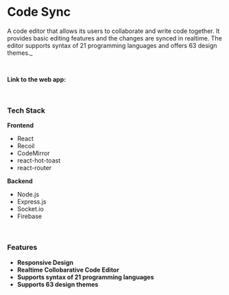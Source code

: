 # Code Sync

A code editor that allows its users to collaborate and write code together. It provides basic editing features and the changes are synced in realtime. The editor supports syntax of 21 programming languages and offers 63 design themes.\_

<br/>

**Link to the web app:** <br/>

<br/>

### Tech Stack

**Frontend**

- React
- Recoil
- CodeMirror
- react-hot-toast
- react-router

**Backend**

- Node.js
- Express.js
- Socket.io
- Firebase

<br/>

### Features

- **Responsive Design**
- **Realtime Collobarative Code Editor**
- **Supports syntax of 21 programming languages**
- **Supports 63 design themes**

<br/>
<br/>
